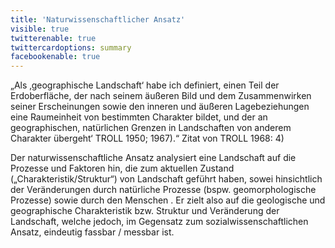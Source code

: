 ```yaml
---
title: 'Naturwissenschaftlicher Ansatz'
visible: true
twitterenable: true
twittercardoptions: summary
facebookenable: true
---
```


„Als ‚geographische Landschaft‘ habe ich definiert, einen Teil der Erdoberfläche, der nach seinem äußeren Bild und dem Zusammenwirken seiner Erscheinungen sowie den inneren und äußeren Lagebeziehungen eine Raumeinheit von bestimmten Charakter bildet, und der an geographischen, natürlichen Grenzen in Landschaften von anderem Charakter übergeht‘ TROLL 1950; 1967).“ Zitat von TROLL 1968: 4)

Der naturwissenschaftliche Ansatz analysiert eine Landschaft auf die Prozesse und Faktoren hin, die zum aktuellen Zustand („Charakteristik/Struktur“) von Landschaft geführt haben, sowei hinsichtlich der Veränderungen durch natürliche Prozesse (bspw. geomorphologische Prozesse) sowie durch den Menschen . Er zielt also auf die geologische und geographische Charakteristik bzw. Struktur und Veränderung der Landschaft, welche jedoch, im Gegensatz zum sozialwissenschaftlichen Ansatz, eindeutig fassbar / messbar ist.
